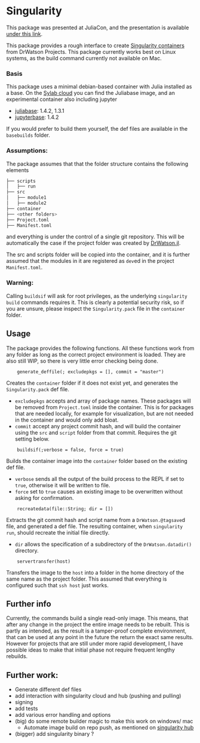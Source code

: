 # Singularity

This package was presented at JuliaCon, and the presentation is available [under this link](https://musing-pare-2ba365.netlify.app/#/).

This package provides a rough interface to create [Singularity containers](https://github.com/sylabs/singularity) from DrWatson Projects. 
This package currently works best on Linux systems, as the build command currently not available on Mac. 

### Basis
This package uses a minimal debian-based container with Julia installed as a base. On the [Sylab cloud](https://cloud.sylabs.io/home) you can find the Juliabase image, and an experimental container also including jupyter
- [juliabase](https://cloud.sylabs.io/library/_container/5e418a1b2758e9ed1175de24): 1.4.2, 1.3.1
- [jupyterbase](https://cloud.sylabs.io/library/_container/5f20adbeae86dd3232dec1d1): 1.4.2

If you would prefer to build them yourself, the def files are available in the `basebuilds` folder. 

### Assumptions: 
The package assumes that that the folder structure contains the following elements
```bash
├── scripts
│   ├── run
├── src
│   ├── module1
│   ├── module2
├── container
├── <other folders>
├── Project.toml
├── Manifest.toml
```
and everything is under the control of a single git repository. This will be automatically the case if the project folder was created by [DrWatson.jl](https://github.com/JuliaDynamics/DrWatson.jl). 

The src and scripts folder will be copied into the container, and it is further assumed that the modules in it are registered as `dev`ed in the project `Manifest.toml`. 

### Warning:
Calling `buildsif` will ask for root privileges, as the underlying `singularity build` commands requires it. This is clearly a potential security risk, so if you are unsure, please inspect the `Singularity.pack` file in the `container` folder. 

## Usage
The package provides the following functions. All these functions work from any folder as long as the correct project environment is loaded. They are also still WIP, so there is very little error checking being done. 

```
    generate_deffile(; excludepkgs = [], commit = "master")
```
Creates the `container` folder if it does not exist yet, and generates the `Singularity.pack` def file. 
- `excludepkgs` accepts and array of package names. These packages will be removed from `Project.toml` inside the container. This is for packages that are needed locally, for example for visualization, but are not needed in the container and would only add bloat. 
- `commit` accept any project commit hash, and will build the container using the `src` and `script` folder from that commit. Requires the git setting below.

```
    buildsif(;verbose = false, force = true)
```
Builds the container image into the `container` folder based on the existing def file. 
- `verbose` sends all the output of the build process to the REPL if set to `true`, otherwise it will be written to file.
- `force` set to `true` causes an existing image to be overwritten without asking for confirmation.

```
    recreatedata(file::String; dir = [])
```
Extracts the git commit hash and script name from a `DrWatson.@tagsave`d file, and generated a def file. The resulting container, when `singularity run`, should recreate the initial file directly. 
- `dir` allows the specification of a subdirectory of the `DrWatson.datadir()` directory.  

```
    servertransfer(host)
```
Transfers the image to the `host` into a folder in the home directory of the same name as the project folder. This assumed that everything is configured such that `ssh host` just works. 



## Further info
Currently, the commands build a single read-only image. This means, that after any change in the project the entire image needs to be rebuilt. This is partly as intended, as the result is a tamper-proof complete environment, that can be used at any point in the future the return the exact same results. 
However for projects that are still under more rapid development, I have possible ideas to make that initial phase not require frequent lengthy rebuilds. 


## Further work:
- Generate different def files
- add interaction with singularity cloud and hub (pushing and pulling)
- signing
- add tests
- add various error handling and options
- (big) do some remote builder magic to make this work on windows/ mac
  - Automate image build on repo push, as mentioned on [singularity hub](https://singularityhub.github.io/singularityhub-docs/docs/builds/automated)
- (bigger) add singularity binary ?